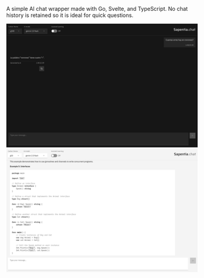 A simple AI chat wrapper made with Go, Svelte, and TypeScript. No chat history is retained so it is ideal for quick questions.

![screenshot](/screenshots/screenshot3.png)
![screenshot](/screenshots/screenshot2.png)